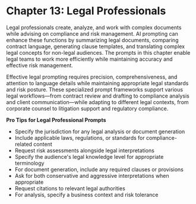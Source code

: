 # Chapter 13: Legal Professionals

Legal professionals create, analyze, and work with complex documents while advising on compliance and risk management. AI prompting can enhance these functions by summarizing legal documents, comparing contract language, generating clause templates, and translating complex legal concepts for non-legal audiences. The prompts in this chapter enable legal teams to work more efficiently while maintaining accuracy and effective risk management.

Effective legal prompting requires precision, comprehensiveness, and attention to language details while maintaining appropriate legal standards and risk posture. These specialized prompt frameworks support various legal workflows—from contract review and drafting to compliance analysis and client communication—while adapting to different legal contexts, from corporate counsel to litigation support and regulatory compliance.

**Pro Tips for Legal Professional Prompts**
- Specify the jurisdiction for any legal analysis or document generation
- Include applicable laws, regulations, or standards for compliance-related content
- Request risk assessments alongside legal interpretations
- Specify the audience's legal knowledge level for appropriate terminology
- For document generation, include any required clauses or provisions
- Ask for both conservative and aggressive interpretations when appropriate
- Request citations to relevant legal authorities
- For analysis, specify a business context and risk tolerance
